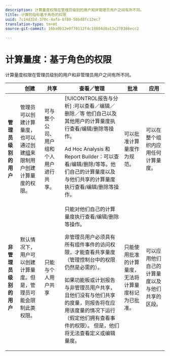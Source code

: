```yaml
---
description: 计算量度权限在管理员级别的用户和非管理员用户之间有所不同。
title: 计算的指标基于角色的权限
uuid: 7c14d32d-370c-4afa-8f80-5bbd8fc12ec7
translation-type: tm+mt
source-git-commit: 16ba0b12e0f70112f4c10804d0a13c278388ecc2

---
```



# 计算量度：基于角色的权限

计算量度权限在管理员级别的用户和非管理员用户之间有所不同。

<table id="table_13F72FD90C964B86BD4B51E6F51ED292"> 
 <thead> 
  <tr> 
   <th colname="col1" class="entry"> </th> 
   <th colname="col02" class="entry"> 创建 </th> 
   <th colname="col2" class="entry"> 共享 </th> 
   <th colname="col3" class="entry"> 查看／管理 </th> 
   <th colname="col4" class="entry"> 批准 </th> 
   <th colname="col5" class="entry"> 应用 </th> 
  </tr> 
 </thead>
 <tbody> 
  <tr> 
   <td colname="col1"> <b>管理员级别的用户</b> </td> 
   <td colname="col02"> 管理员可以创建计算量度，也可以通过创建<a href="https://marketing.adobe.com/resources/help/en_US/reference/groups.html"  >组</a>来限制用户创建计算量度的权限。 </td> 
   <td colname="col2"> 可与整个公司、用户组和个人用户进行共享。 </td> 
   <td colname="col3"> <span class="keyword"> [!UICONTROL报告与分析] </span>:可以查看／编辑／删除／等 他们自己以及其他用户的计算量度执行查看/编辑/删除等操作。 <p> <span class="keyword">Ad Hoc Analysis</span> 和 <span class="keyword">Report Builder</span>：可以查看/编辑/删除/等等。他们自己的计算量度以及与他们共享的计算量度执行查看/编辑/删除等操作。 </p> </td> 
   <td colname="col4"> 可以批准计算量度作为规范。 </td> 
   <td colname="col5"> 可以在整个组织内应用任何计算量度。 </td> 
  </tr> 
  <tr> 
   <td colname="col1"> <b>非管理员级别的用户</b> </td> 
   <td colname="col02"> 默认情况下，用户可以创建计算量度。但是，管理员可能会限制此类权限。 </td> 
   <td colname="col2"> 只能与个人用户共享 </td> 
   <td colname="col3"> 只能对他们自己的计算量度执行查看/编辑/删除等操作。 <p>非管理员用户必须具有所有组件事件的访问权限，才能查看共享量度（管理控制台中的权限仍然是必需的）。 </p> <p>如果功能板或计划报告与非管理员用户共享，且他们没有与他们共享的度量，则报告将在应用该度量的情况下运行（假定他们拥有查看事件的权限）。 但是，他们将无法查看定义或编辑量度。 </p> </td> 
   <td colname="col4"> 只能使用批准的计算量度，无法将计算量度标记为已批准。 </td> 
   <td colname="col5"> 可以应用他们自己的计算量度以及与他们共享的区段。 </td> 
  </tr> 
 </tbody> 
</table>

